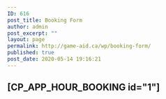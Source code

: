 ```yaml
---
ID: 616
post_title: Booking Form
author: admin
post_excerpt: ""
layout: page
permalink: http://game-aid.ca/wp/booking-form/
published: true
post_date: 2020-05-14 19:16:21
---
```

<h2>[CP_APP_HOUR_BOOKING id="1"]</h2>